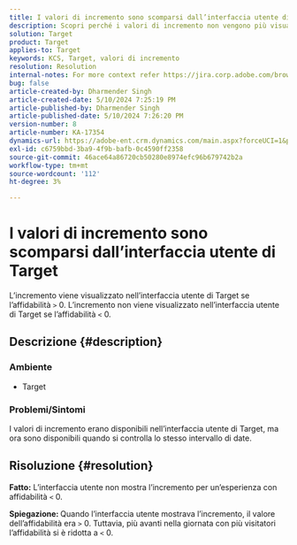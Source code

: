 ```yaml
---
title: I valori di incremento sono scomparsi dall’interfaccia utente di Target
description: Scopri perché i valori di incremento non vengono più visualizzati nell’interfaccia utente di Target.
solution: Target
product: Target
applies-to: Target
keywords: KCS, Target, valori di incremento
resolution: Resolution
internal-notes: For more context refer https://jira.corp.adobe.com/browse/TGT-41844
bug: false
article-created-by: Dharmender Singh
article-created-date: 5/10/2024 7:25:19 PM
article-published-by: Dharmender Singh
article-published-date: 5/10/2024 7:26:20 PM
version-number: 8
article-number: KA-17354
dynamics-url: https://adobe-ent.crm.dynamics.com/main.aspx?forceUCI=1&pagetype=entityrecord&etn=knowledgearticle&id=a798db06-030f-ef11-9f8a-6045bd006b25
exl-id: c6759bbd-3ba9-4f9b-bafb-0c4590ff2358
source-git-commit: 46ace64a86720cb50280e8974efc96b679742b2a
workflow-type: tm+mt
source-wordcount: '112'
ht-degree: 3%

---
```


# I valori di incremento sono scomparsi dall’interfaccia utente di Target


L’incremento viene visualizzato nell’interfaccia utente di Target se l’affidabilità `>`  0. L’incremento non viene visualizzato nell’interfaccia utente di Target se l’affidabilità `<`  0.

## Descrizione {#description}


### <b>Ambiente</b>

- Target


### <b>Problemi/Sintomi</b>

I valori di incremento erano disponibili nell’interfaccia utente di Target, ma ora sono disponibili quando si controlla lo stesso intervallo di date.


## Risoluzione {#resolution}


<b>Fatto:</b> L’interfaccia utente non mostra l’incremento per un’esperienza con affidabilità `<`  0.

<b>Spiegazione: </b>Quando l’interfaccia utente mostrava l’incremento, il valore dell’affidabilità era `>`  0. Tuttavia, più avanti nella giornata con più visitatori l’affidabilità si è ridotta a `<`  0.
